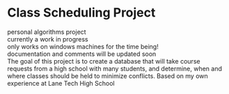 # Class Scheduling Project
personal algorithms project  
currently a work in progress  
only works on windows machines for the time being!  
documentation and comments will be updated soon  
The goal of this project is to create a database that will take course requests from a high school with many students, and determine, when and where classes should be held to minimize conflicts. Based on my own experience at Lane Tech High School
